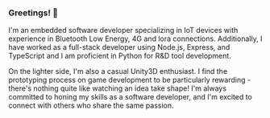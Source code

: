 ### Greetings! 👋
I'm an embedded software developer specializing in IoT devices with experience in Bluetooth Low Energy, 4G and lora connections. Additionally, I have worked as a full-stack developer using Node.js, Express, and TypeScript and I am proficient in Python for R&D tool development.
 
On the lighter side, I'm also a casual Unity3D enthusiast. 
I find the prototyping process on game development to be particularly rewarding - there's nothing quite like watching an idea take shape!
I'm always committed to honing my skills as a software developer, and I'm excited to connect with others who share the same passion.
